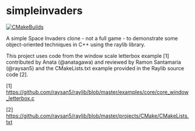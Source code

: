# simpleinvaders

[![CMakeBuilds](https://github.com/chfhhd/raylibstarter/actions/workflows/cmake.yml/badge.svg)](https://github.com/chfhhd/raylibstarter/actions/workflows/cmake.yml)

A simple Space Invaders clone - not a full game - to demonstrate some object-oriented techniques in C++ using the raylib library.

This project uses code from the window scale letterbox example [1] contributed by 
Anata (@anatagawa) and reviewed by Ramon Santamaria (@raysan5) and the CMakeLists.txt 
example provided in the Raylib source code [2].

[1] https://github.com/raysan5/raylib/blob/master/examples/core/core_window_letterbox.c

[2] https://github.com/raysan5/raylib/blob/master/projects/CMake/CMakeLists.txt

